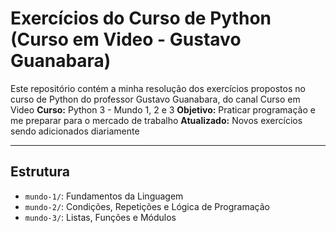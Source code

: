 # Exercícios do Curso de Python (Curso em Video - Gustavo Guanabara)
Este repositório contém a minha resolução dos exercícios propostos no curso de Python do professor Gustavo Guanabara, do canal Curso em Video
**Curso:** Python 3 - Mundo 1, 2 e 3
**Objetivo:** Praticar programação e me preparar para o mercado de trabalho
**Atualizado:** Novos exercícios sendo adicionados diariamente

---
## Estrutura
- `mundo-1/`: Fundamentos da Linguagem
- `mundo-2/`: Condições, Repetições e Lógica de Programação
- `mundo-3/`: Listas, Funções e Módulos
